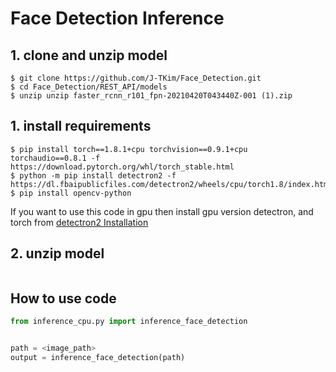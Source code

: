 # Face Detection Inference

## 1. clone and unzip model
```shell
$ git clone https://github.com/J-TKim/Face_Detection.git
$ cd Face_Detection/REST_API/models
$ unzip unzip faster_rcnn_r101_fpn-20210420T043440Z-001 (1).zip
```


## 1. install requirements
```shell
$ pip install torch==1.8.1+cpu torchvision==0.9.1+cpu torchaudio==0.8.1 -f https://download.pytorch.org/whl/torch_stable.html
$ python -m pip install detectron2 -f https://dl.fbaipublicfiles.com/detectron2/wheels/cpu/torch1.8/index.html
$ pip install opencv-python
```
If you want to use this code in gpu then install gpu version detectron, and torch from 
[detectron2 Installation](https://detectron2.readthedocs.io/en/latest/tutorials/install.html?highlight=cuda)

## 2. unzip model
```shell

```
## How to use code
```python
from inference_cpu.py import inference_face_detection


path = <image_path>
output = inference_face_detection(path)
```